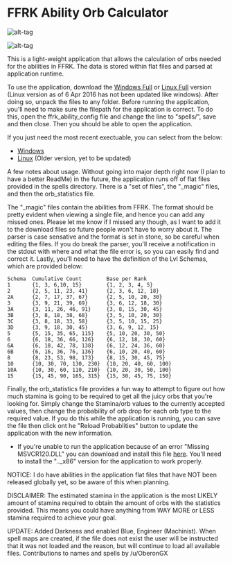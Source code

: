 # FFRK Ability Orb Calculator
![alt-tag](https://cloud.githubusercontent.com/assets/2381953/10517775/70fe4e16-732c-11e5-9ccb-1c4cd12fba3f.png)

![alt-tag](https://cloud.githubusercontent.com/assets/2381953/10517780/7485b93e-732c-11e5-9569-6ddca55d88d8.png)

This is a light-weight application that allows the calculation of orbs needed for the abilities in FFRK. The data is stored within flat files and parsed at application runtime.

To use the application, download the <a href="https://github.com/Tibonium/ffrk_abilities/raw/master/builds/windows_release.zip">Windows Full</a> or <a href="https://github.com/Tibonium/ffrk_abilities/raw/master/builds/linux_release.tar.gz">Linux Full</a> version (Linux version as of 6 Apr 2016 has not been updated like windows). After doing so, unpack the files to any folder. Before running the application, you'll need to make sure the filepath for the application is correct. To do this, open the ffrk_ability_config file and change the line to "spells/", save and then close. Then you should be able to open the application.

If you just need the most recent exectuable, you can select from the below:

* <a href="https://github.com/Tibonium/ffrk_abilities/raw/master/builds/ffrk_abilities_windows.exe">Windows</a>
* <a href="https://github.com/Tibonium/ffrk_abilities/raw/master/builds/ffrk_abilities_linux">Linux</a> (Older version, yet to be updated)

A few notes about usage. Without going into major depth right now (I plan to have a better ReadMe) in the future, the application runs off of flat files provided in the spells directory. There is a "set of files", the "_magic" files, and then the orb_statistics file.

The "_magic" files contain the abilities from FFRK. The format should be pretty evident when viewing a single file, and hence you can add any missed ones. Please let me know if I missed any though, as I want to add it to the download files so future people won't have to worry about it. The parser is case sensative and the format is set in stone, so be careful when editing the files. If you do break the parser, you'll receive a notification in the stdout with where and what the file error is, so you can easily find and correct it. Lastly, you'll need to have the definition of the Lvl Schemas, which are provided below:
````
Schema  Cumulative Count        Base per Rank
1       {1, 3, 6,10, 15}        {1, 2, 3, 4, 5}
2       {2, 5, 11, 23, 41}      {2, 3, 6, 12, 18}
2A      {2, 7, 17, 37, 67}      {2, 5, 10, 20, 30}
3       {3, 9, 21, 39, 69}      {3, 6, 12, 18, 30}
3A      {3, 11, 26, 46, 91}     {3, 8, 15, 30, 45}
3B      {3, 8, 18, 38, 68}      {3, 5, 10, 20, 30}
3C      {3, 8, 18, 33, 58}      {3, 5, 10, 15, 25}
3D      {3, 9, 18, 30, 45}      {3, 6, 9, 12, 15}
5       {5, 15, 35, 65, 115}    {5, 10, 20, 30, 50}
6       {6, 18, 36, 66, 126}    {6, 12, 18, 30, 60}
6A      {6, 18, 42, 78, 138}    {6, 12, 24, 36, 60}
6B      {6, 16, 36, 76, 136}    {6, 10, 20, 40, 60}
8       {8, 23, 53, 98, 173}    {8, 15, 30, 45, 75}
10      {10, 30, 70, 130, 230}  {10, 20, 40, 60, 100}
10A     {10, 30, 60, 110, 210}  {10, 20, 30, 50, 100}
15      {15, 45, 90, 165, 315}  {15, 30, 45, 75, 150}
````
Finally, the orb_statistics file provides a fun way to attempt to figure out how much stamina is going to be required to get all the juicy orbs that you're looking for. Simply change the Stamina/orb values to the currently accepted values, then change the probability of orb drop for each orb type to the required value. If you do this while the application is running, you can save the file then click ont he "Reload Probablities" button to update the application with the new information.

* If you're unable to run the application because of an error "Missing MSVCR120.DLL" you can download and install this file [here](https://www.microsoft.com/en-US/download/details.aspx?id=40784). You'll need to install the ".._x86" version for the application to work properly.

NOTICE: I do have abilities in the application flat files that have NOT been released globally yet, so be aware of this when planning.

DISCLAIMER: The estimated stamina in the application is the most LIKELY amount of stamina required to obtain the amount of orbs with the statistics provided. This means you could have anything from WAY MORE or LESS stamina required to achieve your goal.

UPDATE: Added Darkness and enabled Blue, Engineer (Machinist). When spell maps are created, if the file does not exist the user will be instructed that it was not loaded and the reason, but will continue to load all available files. Contributions to names and spells by /u/OberonGX
